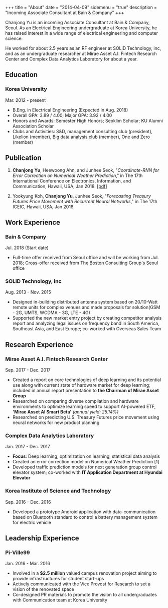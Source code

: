 +++
title = "About"
date = "2014-04-09"
sidemenu = "true"
description = "Incoming Associate Consultant at Bain & Company"
+++

Chanjong Yu is an incoming Associate Consultant at Bain & Company, Seoul. As an Electrical Engineering undergraduate at Korea University, he has raised interest in a wide range of electrical engineering and computer science. 

He worked for about 2.5 years as an RF engineer at SOLiD Technology, inc, and as an undergraduate researcher at Mirae Asset A.I. Fintech Research Center and Complex Data Analytics Laboratory for about a year.

## Education
### Korea University 
Mar. 2012 - present

* B.Eng. in Electrical Engineering (Expected in Aug. 2018)
* Overall GPA: 3.89 / 4.00; Major GPA: 3.92 / 4.00
* Honors and Awards: Semester High Honors; Seoklim Scholar; KU Alumni Association Scholar
* Clubs and Activities: S&D, management consulting club (president), Likelion (member), Big data analysis club (member), One and Zero (member)

## Publication
1. **Chanjong Yu**, Heewoong Ahn, and Junhee Seok, "_Coordinate-RNN for Error Correction on Numerical Weather Prediction_," in The 17th International Conference on Electronics, Information, and Communication, Hawaii, USA, Jan 2018. [[pdf](https://ieeexplore.ieee.org/document/8330699/)]

2.  Yookyung Koh, **Chanjong Yu**, Junhee Seok, "_Forecasting Treasury Futures Price Movement with Recurrent Neural Networks_," in The 17th ICEIC, Hawaii, USA, Jan 2018.

## Work Experience 
### Bain & Company
Jul. 2018 (Start date)

* Full-time offer received from Seoul office and will be working from Jul. 2018; Cross-offer received from The Boston Consulting Group's Seoul office

### SOLiD Technology, inc
Aug. 2013 - Nov. 2015

* Designed in-building distributed antenna system based on 20/10-Watt remote units for complex venues and made proposals for solution(GSM - 2G, UMTS, WCDMA - 3G, LTE - 4G)
* Supported the new market entry project by creating competitor analysis report and analyzing legal issues on frequency band in South America, Southeast Asia, and East Europe; co-worked with Overseas Sales Team

## Research Experience

### Mirae Asset A.I. Fintech Research Center
Sep. 2017 - Dec. 2017

* Created a report on core technologies of deep learning and its potential use along with current state of hardware market for deep learning; included in annual report presentation to **the Chairman of Mirae Asset Group**
* Researched on comparing diverse compilation and hardware environments to optimize learning speed to support AI-powered ETF, **'Mirae Asset AI Smart Beta'** *(annual yield: 25.14%)*
* Researched on predicting U.S. Treasury Futures price movement using neural networks for new product planning

### Complex Data Analytics Laboratory
Jan. 2017 - Dec. 2017

* **Focus**: Deep learning, optimization on learning, statistical data analysis
* Created an error correction model on Numerical Weather Prediction [1]
* Developed traffic prediction models for next generation group control elevator system; co-worked with **IT Application Department at Hyundai Elevator**

### Korea Institute of Science and Technology
Sep. 2016 - Dec. 2016

* Developed a prototype Android application with data-communication based on Bluetooth standard to control a battery management system for electric vehicle

## Leadership Experience

### Pi-Ville99
Jan. 2016 - Mar. 2016

* Involved in a **$2.5 million** valued campus renovation project aiming to provide infrastructures for student start-ups
* Actively communicated with the Vice Provost for Research to set a vision of the renovated space
* Co-designed PR materials to promote the vision to all undergraduates with Communication team at Korea University












